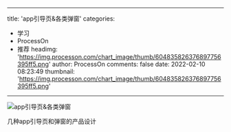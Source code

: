 
---
title: 'app引导页&各类弹窗'
categories: 
 - 学习
 - ProcessOn
 - 推荐
headimg: 'https://img.processon.com/chart_image/thumb/604835826376897756395ff5.png'
author: ProcessOn
comments: false
date: 2022-02-10 08:23:49
thumbnail: 'https://img.processon.com/chart_image/thumb/604835826376897756395ff5.png'
---

<div>   
<img class="thumb" alt="app引导页&各类弹窗" src="https://img.processon.com/chart_image/thumb/604835826376897756395ff5.png" referrerpolicy="no-referrer">
<p>几种app引导页和弹窗的产品设计</p>  
</div>
            